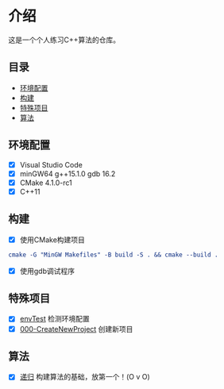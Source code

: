 # 介绍

这是一个个人练习C++算法的仓库。

## 目录

- [环境配置](#环境配置)
- [构建](#构建)
- [特殊项目](#特殊项目)
- [算法](#算法)

## 环境配置

- [x] Visual Studio Code
- [x] minGW64 g++15.1.0 gdb 16.2
- [x] CMake 4.1.0-rc1
- [x] C++11

## 构建

- [x] 使用CMake构建项目

```cmake
cmake -G "MinGW Makefiles" -B build -S . && cmake --build .
```

- [x] 使用gdb调试程序

## 特殊项目

- [x] [envTest](./envTest) 检测环境配置
- [x] [000-CreateNewProject](./000-CreateNewProject/readme.md) 创建新项目

## 算法

- [x] [递归](./001-Recursion/src/main.cpp) 构建算法的基础，放第一个！(O v O)

